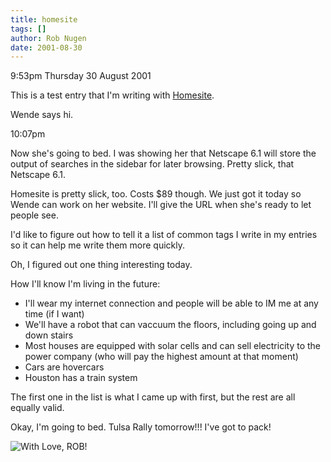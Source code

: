```yaml
---
title: homesite
tags: []
author: Rob Nugen
date: 2001-08-30
---
```


<p class="date">9:53pm Thursday 30 August 2001</p>

<p>This is a test entry that I'm writing with 
<a href="http://www.allaire.com/Products/HomeSite/">Homesite</a>.</p>

<p>Wende says hi.</p>

<p class="date">10:07pm</p>

<p>Now she's going to bed.  I was showing her that Netscape 6.1 will store the output of searches in the sidebar for later browsing.  Pretty slick, that Netscape 6.1.</p>

<p>Homesite is pretty slick, too.  Costs $89 though.  We just got it today so Wende can work on her website.  I'll give the URL when she's ready to let people see.</p>

<p>I'd like to figure out how to tell it a list of common tags I write in my entries so it can help me write them more quickly.</p>

<p>Oh, I figured out one thing interesting today.</p>

<p>How I'll know I'm living in the future:</p>

<ul>
	<li>I'll wear my internet connection and people will be able to IM me at any time (if I want)</li>
	<li>We'll have a robot that can vaccuum the floors, including going up and down stairs</li>
	<li>Most houses are equipped with solar cells and can sell electricity to the power company (who will pay the highest amount at that moment)</li>
	<li>Cars are hovercars</li>
	<li>Houston has a train system</li>
</ul>

<p>The first one in the list is what I came up with first, but the rest are all equally valid.</p>

<p>Okay, I'm going to bed.  Tulsa Rally tomorrow!!!  I've got to pack!</p>

<p><img src="/images/rob/wL-ROB.gif" alt="With Love, ROB!"></p>
